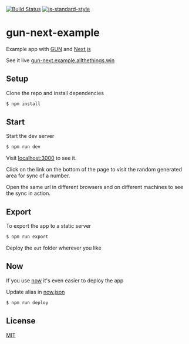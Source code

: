 [![Build Status](https://travis-ci.org/zrrrzzt/gun-next-example.svg?branch=master)](https://travis-ci.org/zrrrzzt/gun-next-example)
[![js-standard-style](https://img.shields.io/badge/code%20style-standard-brightgreen.svg?style=flat)](https://github.com/feross/standard)

# gun-next-example

Example app with [GUN](https://github.com/amark/gun) and [Next.js](https://github.com/zeit/next.js)

See it live [gun-next.example.allthethings.win](https://gun-next.example.allthethings.win)

## Setup

Clone the repo and install dependencies

```bash
$ npm install
```

## Start

Start the dev server

```bash
$ npm run dev
```

Visit [localhost:3000](http://localhost:3000) to see it.

Click on the link on the bottom of the page to visit the random generated area for sync of a number.

Open the same url in different browsers and on different machines to see the sync in action.

## Export

To export the app to a static server

```bash
$ npm run export
```

Deploy the `out` folder wherever you like

## Now

If you use [now](https://zeit.co/now) it's even easier to deploy the app

Update alias in [now.json](now.json)

```bash
$ npm run deploy
```

## License

[MIT](LICENSE)
